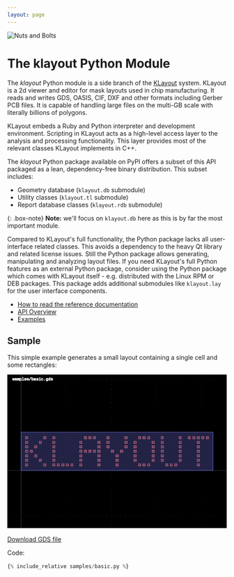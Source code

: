 ```yaml
---
layout: page
---
```


![Nuts and Bolts](assets/img/nuts_and_bolts.jpg)

# The klayout Python Module

The *klayout* Python module is a side branch of the [KLayout](https://www.klayout.org) system. 
KLayout is a 2d viewer and editor for mask layouts used in chip manufacturing. It reads and writes
GDS, OASIS, CIF, DXF and other formats including Gerber PCB files. It is capable of handling 
large files on the multi-GB scale with literally billions of polygons. 

KLayout embeds a Ruby and Python interpreter and development environment. Scripting in KLayout
acts as a high-level access layer to the analysis and processing functionality. This layer provides
most of the relevant classes KLayout implements in C++. 

The *klayout* Python package available on PyPI offers a subset of this API packaged as a lean, dependency-free binary 
distribution. This subset includes:

  * Geometry database (```klayout.db``` submodule)
  * Utility classes (```klayout.tl``` submodule)
  * Report database classes (```klayout.rdb``` submodule)

{: .box-note}
**Note:** we'll focus on `klayout.db` here as this is by far the most important module.

Compared to KLayout's full functionality, the Python package lacks all user-interface related classes.
This avoids a dependency to the heavy Qt library and related license issues. Still the Python package 
allows generating, manipulating and analyzing layout files. If you need KLayout's full Python features
as an external Python package, consider using the Python package which comes with KLayout itself - e.g.
distributed with the Linux RPM or DEB packages. This package adds additional submodules like `klayout.lay`
for the user interface components.

  * [How to read the reference documentation](howtoreadtheref)
  * [API Overview](overview)
  * [Examples](examples)

## Sample

This simple example generates a small layout containing a single cell and some rectangles:

![Result](samples/basic.png)

[Download GDS file](samples/basic.gds)

Code:

```python
{% include_relative samples/basic.py %}
```


